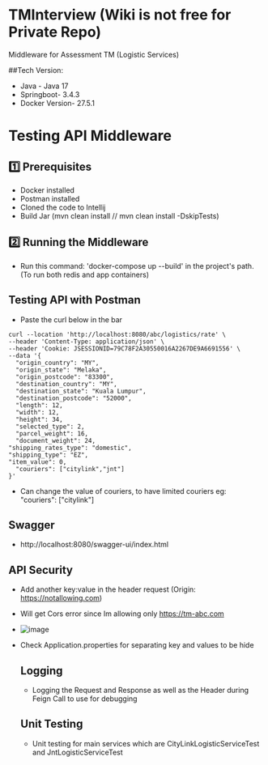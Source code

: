 # TMInterview (Wiki is not free for Private Repo)
Middleware for Assessment TM (Logistic Services)

##Tech Version:
- Java - Java 17
- Springboot- 3.4.3
- Docker Version- 27.5.1

# Testing API Middleware

## 1️⃣ Prerequisites
- Docker installed
- Postman installed
- Cloned the code to Intellij
- Build Jar (mvn clean install // mvn clean install -DskipTests)

## 2️⃣ Running the Middleware
- Run this command: 'docker-compose up --build' in the project's path. (To run both redis and app containers)

## Testing API with Postman
- Paste the curl below in the bar
```
curl --location 'http://localhost:8080/abc/logistics/rate' \
--header 'Content-Type: application/json' \
--header 'Cookie: JSESSIONID=79C78F2A30550016A2267DE9A6691556' \
--data '{
  "origin_country": "MY",
  "origin_state": "Melaka",
  "origin_postcode": "83300",
  "destination_country": "MY",
  "destination_state": "Kuala Lumpur",
  "destination_postcode": "52000",
  "length": 12,
  "width": 12,
  "height": 34,
  "selected_type": 2,
  "parcel_weight": 16,
  "document_weight": 24,
"shipping_rates_type": "domestic",
"shipping_type": "EZ",
"item_value": 0,
  "couriers": ["citylink","jnt"]
}'
```
- Can change the value of couriers, to have limited couriers eg: "couriers": ["citylink"]

## Swagger
- http://localhost:8080/swagger-ui/index.html

## API Security
- Add another key:value in the header request (Origin: https://notallowing.com)
- Will get Cors error since Im allowing only https://tm-abc.com
- ![image](https://github.com/user-attachments/assets/5e2fe79c-cc32-409e-a6d7-3e217862ba2f)

- Check Application.properties for separating key and values to be hide

  ## Logging
  - Logging the Request and Response as well as the Header during Feign Call to use for debugging
 
  ## Unit Testing
  - Unit testing for main services which are CityLinkLogisticServiceTest and JntLogisticServiceTest

  

